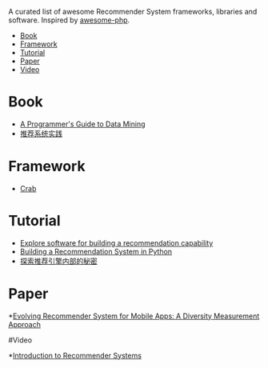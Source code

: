 A curated list of awesome Recommender System frameworks, libraries and software. Inspired by [awesome-php](https://github.com/vinta/awesome-python).

- [Book](#book)
- [Framework](#framework)
- [Tutorial](#tutorial)
- [Paper](#paper)
- [Video](#video)

# Book

* [A Programmer's Guide to Data Mining](http://guidetodatamining.com/)
* [推荐系统实践](http://www.amazon.cn/dp/B008AK5YJO)


# Framework

* [Crab](http://muricoca.github.io/crab/)

# Tutorial

* [Explore software for building a recommendation capability](http://www.ibm.com/developerworks/library/os-recommender2/)
* [Building a Recommendation System in Python](http://nbviewer.ipython.org/gist/glamp/20a18d52c539b87de2af) 
* [探索推荐引擎内部的秘密](http://www.ibm.com/developerworks/cn/web/1103_zhaoct_recommstudy1/index.html)

# Paper

*[Evolving Recommender System for Mobile Apps: A Diversity Measurement Approach](https://www.google.com.hk/url?sa=t&rct=j&q=&esrc=s&source=web&cd=1&ved=0CCAQFjAA&url=http%3A%2F%2Fdx.doi.org%2F10.6029%2Fsmartcr.2013.03.001&ei=3akHVLObNsHi8AW61ICwAQ&usg=AFQjCNGKjF0IpVyBRh53G-PEJIRBXkogMg&cad=rjt)

#Video

*[Introduction to Recommender Systems](https://www.coursera.org/course/recsys)
